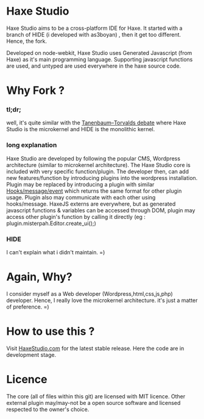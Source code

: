 Haxe Studio
===========

Haxe Studio aims to be a cross-platform IDE for Haxe. It started with a branch of HIDE (i developed with as3boyan) , then it get too different. Hence, the fork.

Developed on node-webkit, Haxe Studio uses Generated Javascript (from Haxe) as it's main programming language. Supporting javascript functions are used, and untyped are used everywhere in the haxe source code.

Why Fork ?
=======
### tl;dr;
well, it's quite similar with the [Tanenbaum–Torvalds debate](http://en.wikipedia.org/wiki/Tanenbaum%E2%80%93Torvalds_debate) where Haxe Studio is the microkernel and HIDE is the monolithic kernel.

### long explanation
Haxe Studio are developed by following the popular CMS, Wordpress architecture (similar to microkernel architecture). The Haxe Studio core is included with very specific function/plugin. The developer then, can add new features/function by introducing plugins into the wordpress installation. Plugin may be replaced by introducing a plugin with similar [Hooks/message/event](http://en.wikipedia.org/wiki/Hooking) which returns the same format for other plugin usage. Plugin also may communicate with each other using hooks/message. HaxeJS externs are everywhere, but as generated javascript functions & variables can be accessed through DOM, plugin may access other plugin's function by calling it directly (eg : plugin.misterpah.Editor.create_ui();)

### HIDE
I can't explain what i didn't maintain. =)


Again, Why?
=======
I consider myself as a Web developer (Wordpress,html,css,js,php) developer. Hence, I really love the microkernel architecture. it's just a matter of preference. =)


How to use this ?
=======
Visit [HaxeStudio.com](http://www.haxestudio.com) for the latest stable release. Here the code are in development stage. 


Licence
=======
The core (all of files within this git) are licensed with MIT licence. 
Other external plugin may/may-not be a open source software and licensed respected to the owner's choice.
